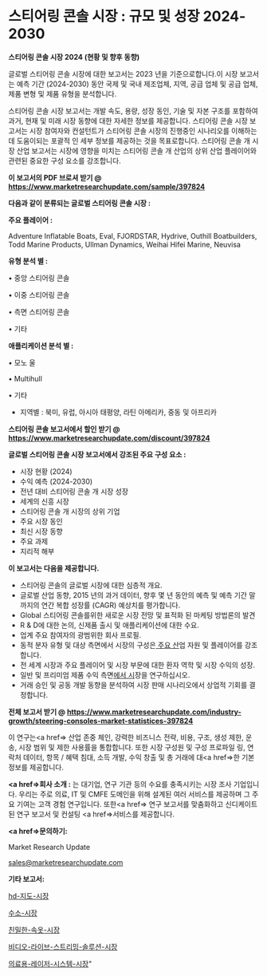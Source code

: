 # 스티어링 콘솔 시장 : 규모 및 성장 2024-2030

<strong>스티어링 콘솔 시장 2024 (현황 및 향후 동향)</strong>

글로벌 스티어링 콘솔 시장에 대한 보고서는 2023 년을 기준으로합니다.이 시장 보고서는 예측 기간 (2024-2030) 동안 국제 및 국내 제조업체, 지역, 공급 업체 및 공급 업체, 제품 변형 및 제품 유형을 분석합니다.

스티어링 콘솔 시장 보고서는 개발 속도, 용량, 성장 동인, 기술 및 자본 구조를 포함하여 과거, 현재 및 미래 시장 동향에 대한 자세한 정보를 제공합니다. 스티어링 콘솔 시장 보고서는 시장 참여자와 컨설턴트가 스티어링 콘솔 시장의 진행중인 시나리오를 이해하는 데 도움이되는 포괄적 인 세부 정보를 제공하는 것을 목표로합니다. 스티어링 콘솔 개 시장 산업 보고서는 시장에 영향을 미치는 스티어링 콘솔 개 산업의 상위 산업 플레이어와 관련된 중요한 구성 요소를 강조합니다.



<strong>이 보고서의 PDF 브로셔 받기 @ <a href=https://www.marketresearchupdate.com/sample/397824>https://www.marketresearchupdate.com/sample/397824</a></strong>



<strong>다음과 같이 분류되는 글로벌 스티어링 콘솔 시장 :</strong>



<strong>주요 플레이어 :</strong>

Adventure Inflatable Boats, Eval, FJORDSTAR, Hydrive, Outhill Boatbuilders, Todd Marine Products, Ullman Dynamics, Weihai Hifei Marine, Neuvisa



<strong>유형 분석 별 :</strong>

• 중앙 스티어링 콘솔

• 이중 스티어링 콘솔

• 측면 스티어링 콘솔

• 기타



<strong>애플리케이션 분석 별 :</strong>

• 모노 울

• Multihull

• 기타

<ul>
  <li>지역별 : 북미, 유럽, 아시아 태평양, 라틴 아메리카, 중동 및 아프리카</li>
</ul>


<strong>스티어링 콘솔 보고서에서 할인 받기 @ <a href=https://www.marketresearchupdate.com/discount/397824>https://www.marketresearchupdate.com/discount/397824</a></strong>



<strong>글로벌 스티어링 콘솔 시장 보고서에서 강조된 주요 구성 요소 :</strong>
<ul>
  <li>시장 현황 (2024)</li>
  <li>수익 예측 (2024-2030)</li>
  <li>전년 대비 스티어링 콘솔 개 시장 성장</li>
  <li>세계의 신흥 시장</li>
  <li>스티어링 콘솔 개 시장의 상위 기업</li>
  <li>주요 시장 동인</li>
  <li>최신 시장 동향</li>
  <li>주요 과제</li>
  <li>지리적 해부</li>
</ul>


<strong>이 보고서는 다음을 제공합니다.</strong>
<ul>
  <li>스티어링 콘솔의 글로벌 시장에 대한 심층적 개요.</li>
  <li>글로벌 산업 동향, 2015 년의 과거 데이터, 향후 몇 년 동안의 예측 및 예측 기간 말까지의 연간 복합 성장률 (CAGR) 예상치를 평가합니다.</li>
  <li>Global 스티어링 콘솔를위한 새로운 시장 전망 및 표적화 된 마케팅 방법론의 발견</li>
  <li>R &amp; D에 대한 논의, 신제품 출시 및 애플리케이션에 대한 수요.</li>
  <li>업계 주요 참여자의 광범위한 회사 프로필.</li>
  <li>동적 분자 유형 및 대상 측면에서 시장의 구성은<a href=> 주요 산</a>업 자원 및 플레이어를 강조합니다.</li>
  <li>전 세계 시장과 주요 플레이어 및 시장 부문에 대한 환자 역학 및 시장 수익의 성장.</li>
  <li>일반 및 프리미엄 제품 수익 측면<a href=>에서 시</a>장을 연구하십시오.</li>
  <li>거래 승인 및 공동 개발 동향을 분석하여 시장 판매 시나리오에서 상업적 기회를 결정합니다.</li>
</ul>



<strong>전체 보고서 받기 @ <a href=https://www.marketresearchupdate.com/industry-growth/steering-consoles-market-statistices-397824>https://www.marketresearchupdate.com/industry-growth/steering-consoles-market-statistices-397824</a></strong>

이 연구는<a href=> 산업 존중</a> 체인, 강력한 비즈니스 전략, 비용, 구조, 생성 제한, 운송, 시장 범위 및 제한 사용률을 통합합니다. 또한 시장 구성원 및 구성 프로파일 링, 연락처 데이터, 항목 / 혜택 침대, 소득 개발, 수익 창출 및 총 거래에 대<a href=>한 기본 </a>정보를 제공합니다.



<strong><a href=>회사 소</a>개 :</strong>
는 대기업, 연구 기관 등의 수요를 충족시키는 시장 조사 기업입니다. 우리는 주로 의료, IT 및 CMFE 도메인을 위해 설계된 여러 서비스를 제공하며 그 주요 기여는 고객 경험 연구입니다. 또한<a href=> 연구 보</a>고서를 맞춤화하고 신디케이트 된 연구 보고서 및 컨설팅 <a href=>서비스</a>를 제공합니다.



<strong><a href=>문의하기:</a></strong>

Market Research Update

sales@marketresearchupdate.com



<strong>기타 보고서:</strong>

<a href=https://www.linkedin.com/pulse/hd-지도-시장-규모-및-성장-2023-isdailynews/>hd-지도-시장</a>

<a href=https://www.linkedin.com/pulse/수소-시장-세분화-연구-및-목표-고객2029년-analytics-avenue-adventures-24-ana-7zsjf/>수소-시장</a>

<a href=https://www.linkedin.com/pulse/친밀한-속옷-시장-규모-및-성장-2023-trend-tracking-tips-360-analysis-cpexf/>친밀한-속옷-시장</a>

<a href=https://www.linkedin.com/pulse/비디오-라이브-스트리밍-솔루션-시장-규모-및-성장-2023-trend-tracking-tips-360-analysis-sw0af/>비디오-라이브-스트리밍-솔루션-시장</a>

<a href=https://www.linkedin.com/pulse/의료용-레이저-시스템-시장-세분화-연구-및-목표-고객2030년-isdailynews-piiff/>의료용-레이저-시스템-시장</a>"
